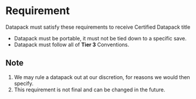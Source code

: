 # Requirement

Datapack must satisfy these requirements to receive Certified Datapack title

- Datapack must be portable, it must not be tied down to a specific save.
- Datapack must follow all of **Tier 3** Conventions.

## Note

1. We may rule a datapack out at our discretion, for reasons we would then specify.
2. This requirement is not final and can be changed in the future.
